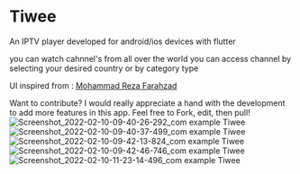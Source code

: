 # Tiwee

An IPTV player developed for android/ios devices with flutter

you can watch cahnnel's from all over  the world
you can access channel by selecting your desired country or by category type

UI inspired from : <a href="https://dribbble.com/shots/14754204-IPTVify-App-Ui-Design">Mohammad Reza Farahzad</a>


Want to contribute? I would really appreciate a hand with the development to add more features in this app. Feel free to Fork, edit, then pull!
![Screenshot_2022-02-10-09-40-26-292_com example Tiwee](https://user-images.githubusercontent.com/32876834/153373110-119ef7bd-1bda-4aae-afaf-1f435d6f386b.jpg)
![Screenshot_2022-02-10-09-40-37-499_com example Tiwee](https://user-images.githubusercontent.com/32876834/153373189-b8a72ad2-ed9d-453a-b696-8480122b8f3f.jpg)
![Screenshot_2022-02-10-09-42-13-824_com example Tiwee](https://user-images.githubusercontent.com/32876834/153373193-075057b0-f999-4b5a-bf62-76f863568f6a.jpg)
![Screenshot_2022-02-10-09-42-46-746_com example Tiwee](https://user-images.githubusercontent.com/32876834/153373204-c698775f-346e-4224-9e12-c84a6217eff6.jpg)
![Screenshot_2022-02-10-11-23-14-496_com example Tiwee](https://user-images.githubusercontent.com/32876834/153373209-8b7517c3-15e6-4950-baba-306bace20138.jpg)

